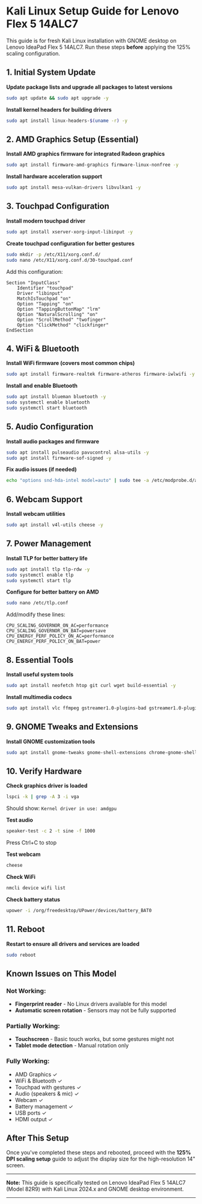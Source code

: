 # **Kali Linux Setup Guide for Lenovo Flex 5 14ALC7**

This guide is for fresh Kali Linux installation with GNOME desktop on Lenovo IdeaPad Flex 5 14ALC7. Run these steps **before** applying the 125% scaling configuration.

## **1. Initial System Update**

**Update package lists and upgrade all packages to latest versions**
```bash
sudo apt update && sudo apt upgrade -y
```

**Install kernel headers for building drivers**
```bash
sudo apt install linux-headers-$(uname -r) -y
```

## **2. AMD Graphics Setup (Essential)**

**Install AMD graphics firmware for integrated Radeon graphics**
```bash
sudo apt install firmware-amd-graphics firmware-linux-nonfree -y
```

**Install hardware acceleration support**
```bash
sudo apt install mesa-vulkan-drivers libvulkan1 -y
```

## **3. Touchpad Configuration**

**Install modern touchpad driver**
```bash
sudo apt install xserver-xorg-input-libinput -y
```

**Create touchpad configuration for better gestures**
```bash
sudo mkdir -p /etc/X11/xorg.conf.d/
sudo nano /etc/X11/xorg.conf.d/30-touchpad.conf
```

Add this configuration:
```
Section "InputClass"
    Identifier "touchpad"
    Driver "libinput"
    MatchIsTouchpad "on"
    Option "Tapping" "on"
    Option "TappingButtonMap" "lrm"
    Option "NaturalScrolling" "on"
    Option "ScrollMethod" "twofinger"
    Option "ClickMethod" "clickfinger"
EndSection
```

## **4. WiFi & Bluetooth**

**Install WiFi firmware (covers most common chips)**
```bash
sudo apt install firmware-realtek firmware-atheros firmware-iwlwifi -y
```

**Install and enable Bluetooth**
```bash
sudo apt install blueman bluetooth -y
sudo systemctl enable bluetooth
sudo systemctl start bluetooth
```

## **5. Audio Configuration**

**Install audio packages and firmware**
```bash
sudo apt install pulseaudio pavucontrol alsa-utils -y
sudo apt install firmware-sof-signed -y
```

**Fix audio issues (if needed)**
```bash
echo "options snd-hda-intel model=auto" | sudo tee -a /etc/modprobe.d/alsa-base.conf
```

## **6. Webcam Support**

**Install webcam utilities**
```bash
sudo apt install v4l-utils cheese -y
```

## **7. Power Management**

**Install TLP for better battery life**
```bash
sudo apt install tlp tlp-rdw -y
sudo systemctl enable tlp
sudo systemctl start tlp
```

**Configure for better battery on AMD**
```bash
sudo nano /etc/tlp.conf
```

Add/modify these lines:
```
CPU_SCALING_GOVERNOR_ON_AC=performance
CPU_SCALING_GOVERNOR_ON_BAT=powersave
CPU_ENERGY_PERF_POLICY_ON_AC=performance
CPU_ENERGY_PERF_POLICY_ON_BAT=power
```

## **8. Essential Tools**

**Install useful system tools**
```bash
sudo apt install neofetch htop git curl wget build-essential -y
```

**Install multimedia codecs**
```bash
sudo apt install vlc ffmpeg gstreamer1.0-plugins-bad gstreamer1.0-plugins-ugly -y
```

## **9. GNOME Tweaks and Extensions**

**Install GNOME customization tools**
```bash
sudo apt install gnome-tweaks gnome-shell-extensions chrome-gnome-shell -y
```

## **10. Verify Hardware**

**Check graphics driver is loaded**
```bash
lspci -k | grep -A 3 -i vga
```
Should show: `Kernel driver in use: amdgpu`

**Test audio**
```bash
speaker-test -c 2 -t sine -f 1000
```
Press Ctrl+C to stop

**Test webcam**
```bash
cheese
```

**Check WiFi**
```bash
nmcli device wifi list
```

**Check battery status**
```bash
upower -i /org/freedesktop/UPower/devices/battery_BAT0
```

## **11. Reboot**

**Restart to ensure all drivers and services are loaded**
```bash
sudo reboot
```

## **Known Issues on This Model**

### **Not Working:**
- **Fingerprint reader** - No Linux drivers available for this model
- **Automatic screen rotation** - Sensors may not be fully supported

### **Partially Working:**
- **Touchscreen** - Basic touch works, but some gestures might not
- **Tablet mode detection** - Manual rotation only

### **Fully Working:**
- AMD Graphics ✓
- WiFi & Bluetooth ✓
- Touchpad with gestures ✓
- Audio (speakers & mic) ✓
- Webcam ✓
- Battery management ✓
- USB ports ✓
- HDMI output ✓

## **After This Setup**

Once you've completed these steps and rebooted, proceed with the **125% DPI scaling setup** guide to adjust the display size for the high-resolution 14" screen.

---

**Note:** This guide is specifically tested on Lenovo IdeaPad Flex 5 14ALC7 (Model 82R9) with Kali Linux 2024.x and GNOME desktop environment.

---

